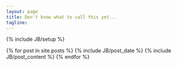 ```yaml
---
layout: page
title: Don't know what to call this yet...
tagline: 
---
```

{% include JB/setup %}




{% for post in site.posts %}
{% include JB/post_date %}
{% include JB/post_content %}
{% endfor %}


    


